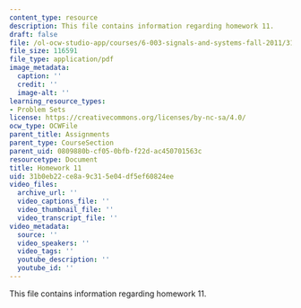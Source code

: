 ```yaml
---
content_type: resource
description: This file contains information regarding homework 11.
draft: false
file: /ol-ocw-studio-app/courses/6-003-signals-and-systems-fall-2011/31b0eb22ce8a9c315e04df5ef60824ee_MIT6_003F11_hw11.pdf
file_size: 116591
file_type: application/pdf
image_metadata:
  caption: ''
  credit: ''
  image-alt: ''
learning_resource_types:
- Problem Sets
license: https://creativecommons.org/licenses/by-nc-sa/4.0/
ocw_type: OCWFile
parent_title: Assignments
parent_type: CourseSection
parent_uid: 0809880b-cf05-0bfb-f22d-ac450701563c
resourcetype: Document
title: Homework 11
uid: 31b0eb22-ce8a-9c31-5e04-df5ef60824ee
video_files:
  archive_url: ''
  video_captions_file: ''
  video_thumbnail_file: ''
  video_transcript_file: ''
video_metadata:
  source: ''
  video_speakers: ''
  video_tags: ''
  youtube_description: ''
  youtube_id: ''
---
```

This file contains information regarding homework 11.